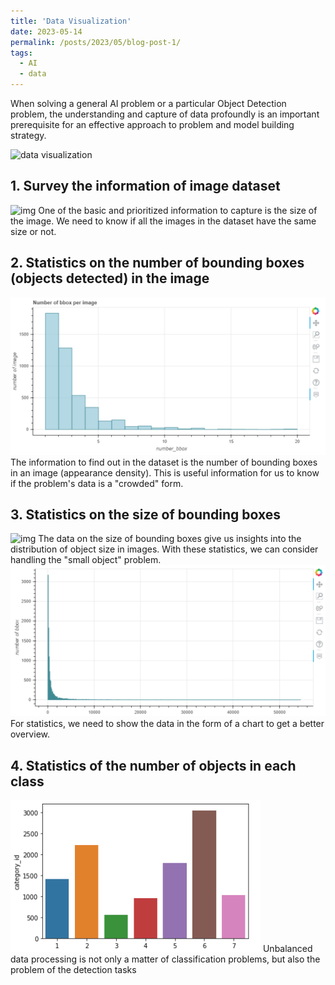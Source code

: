 ```yaml
---
title: 'Data Visualization'
date: 2023-05-14
permalink: /posts/2023/05/blog-post-1/
tags:
  - AI
  - data 
---
```


When solving a general AI problem or a particular Object Detection problem, the understanding and capture of data profoundly is an important prerequisite for an effective approach to problem and model building strategy. 

![data visualization](https://i.redd.it/mkbu3ujj91y21.jpg)
## 1. Survey the information of image dataset
![img](https://shanelong04.github.io/_posts/images/blog_1/1.png)
One of the basic and prioritized information to capture is the size of the image.
We need to know if all the images in the dataset have the same size or not.
## 2. Statistics on the number of bounding boxes (objects detected) in the image
![img](/_posts/images/blog_1/2.png)
The information to find out in the dataset is the number of bounding boxes in an image (appearance density).
This is useful information for us to know if the problem's data is a "crowded" form.
## 3. Statistics on the size of bounding boxes
![img](\_posts\images\blog_1\3.png)
The data on the size of bounding boxes give us insights into the distribution of object size in images. 
With these statistics, we can consider handling the "small object" problem.
<img src="\_posts\images\blog_1\4.png" alt="img">
For statistics, we need to show the data in the form of a chart to get a better overview.
## 4. Statistics of the number of objects in each class
<img src="/_posts/images/blog_1/5.png" alt="img">
Unbalanced data processing is not only a matter of classification problems,
but also the problem of the detection tasks
